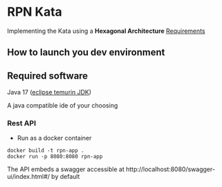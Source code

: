 # RPN Kata

Implementing the Kata using a **Hexagonal Architecture**
[Requirements](https://en.wikipedia.org/wiki/Reverse_Polish_notation#Practical_implications
)

## How to launch you dev environment

## Required software

Java 17 ([eclipse temurin JDK](https://projects.eclipse.org/projects/adoptium.temurin/downloads))

A java compatible ide of your choosing

### Rest API

- Run as a docker container
````
docker build -t rpn-app .
docker run -p 8080:8080 rpn-app
````

The API embeds a swagger accessible at http://localhost:8080/swagger-ui/index.html#/
by default